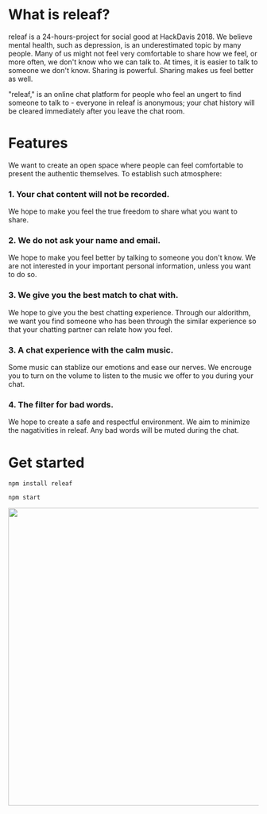 # What is releaf?
releaf is a 24-hours-project for social good at HackDavis 2018. 
We believe mental health, such as depression, is an underestimated topic by many people. 
Many of us might not feel very comfortable to share how we feel, or more often, we don't know who we can talk to.
At times, it is easier to talk to someone we don't know. Sharing is powerful. Sharing makes us feel better as well.

"releaf," is an online chat platform for people who feel an ungert to find someone to talk to - everyone in releaf is anonymous; your chat history will be cleared immediately after you leave the chat room.

# Features
We want to create an open space where people can feel comfortable to present the authentic themselves. To establish such atmosphere:

### 1. Your chat content will not be recorded. 
We hope to make you feel the true freedom to share what you want to share.

### 2. We do not ask your name and email.
We hope to make you feel better by talking to someone you don't know. We are not interested in your important personal information, unless you want to do so.

### 3. We give you the best match to chat with.
We hope to give you the best chatting experience. Through our aldorithm, we want you find someone who has been through the similar experience so that your chatting partner can relate how you feel.

### 3. A chat experience with the calm music.
Some music can stablize our emotions and ease our nerves. We encrouge you to turn on the volume to listen to the music we offer to you during your chat.

### 4. The filter for bad words.
We hope to create a safe and respectful environment. We aim to minimize the nagativities in releaf. Any bad words will be muted during the chat.  

# Get started
`npm install releaf`

`npm start`

<img src="https://github.com/damonluu/Releaf/blob/master/releaf_home_compressed.jpg" width = "600"/>

